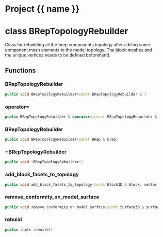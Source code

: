 <script setup>
import {useRoute} from 'vitepress'
const {path} = useRoute()
const tokens = path.split('/')
const words = tokens[2].split('-');
for (let i = 0; i < words.length; i++) {
    words[i] = words[i].charAt(0).toUpperCase() + words[i].slice(1);
    words[i] = words[i].replace('geode', 'Geode')
}
const name = words.join('-');
</script>
# Project {{ name }}

# class BRepTopologyRebuilder


 Class for rebuilding all the brep components topology after adding some component mesh elements to the model topology. The block meshes and the unique vertices needs to be defined beforehand.



## Functions

### BRepTopologyRebuilder

```cpp
public void BRepTopologyRebuilder(const BRepTopologyRebuilder & )
```


### operator=

```cpp
public BRepTopologyRebuilder & operator=(const BRepTopologyRebuilder & )
```


### BRepTopologyRebuilder

```cpp
public void BRepTopologyRebuilder(const BRep & brep)
```


### ~BRepTopologyRebuilder

```cpp
public void ~BRepTopologyRebuilder()
```


### add_block_facets_to_topology

```cpp
public void add_block_facets_to_topology(const Block3D & block, vector facet_ids)
```


### remove_conformity_on_model_surface

```cpp
public void remove_conformity_on_model_surface(const Surface3D & surface)
```


### rebuild

```cpp
public tuple rebuild()
```




